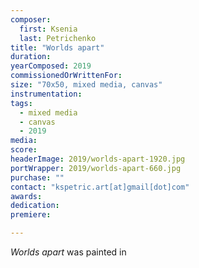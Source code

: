 ```yaml
---
composer:
  first: Ksenia
  last: Petrichenko
title: "Worlds apart"
duration:
yearComposed: 2019
commissionedOrWrittenFor:
size: "70x50, mixed media, canvas"
instrumentation:
tags:
  - mixed media
  - canvas
  - 2019
media:
score:
headerImage: 2019/worlds-apart-1920.jpg
portWrapper: 2019/worlds-apart-660.jpg
purchase: ""
contact: "kspetric.art[at]gmail[dot]com"
awards:
dedication:
premiere:

---
```

*Worlds apart* was painted in
<br><Br>
